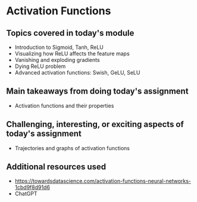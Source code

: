 # Activation Functions

## Topics covered in today's module
* Introduction to Sigmoid, Tanh, ReLU
* Visualizing how ReLU affects the feature maps
* Vanishing and exploding gradients
* Dying ReLU problem
* Advanced activation functions: Swish, GeLU, SeLU

## Main takeaways from doing today's assignment
* Activation functions and their properties

## Challenging, interesting, or exciting aspects of today's assignment
* Trajectories and graphs of activation functions

## Additional resources used 
* https://towardsdatascience.com/activation-functions-neural-networks-1cbd9f8d91d6
* ChatGPT
